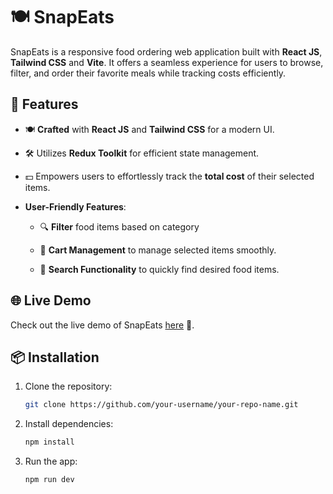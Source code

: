# 🍽️ SnapEats

SnapEats is a responsive food ordering web application built with **React JS**, **Tailwind CSS** and **Vite**. It offers a seamless experience for users to browse, filter, and order their favorite meals while tracking costs efficiently.


## 🚀 Features

- 🍽️ **Crafted** with  **React JS** and **Tailwind CSS** for a modern UI.

- 🛠️ Utilizes **Redux Toolkit** for efficient state management.

- 💵 Empowers users to effortlessly track the **total cost** of their selected items.

- **User-Friendly Features**:
  - 🔍 **Filter** food items based on category

  - 🛒 **Cart Management** to manage selected items smoothly.

  - 🔎 **Search Functionality** to quickly find desired food items.


## 🌐 Live Demo
Check out the live demo of SnapEats [here](https://your-live-demo-link.com) 🔗.


## 📦 Installation

1. Clone the repository:
   ```bash
   git clone https://github.com/your-username/your-repo-name.git


2. Install dependencies:
    ```bash
    npm install


3. Run the app:
    ```bash
    npm run dev    

